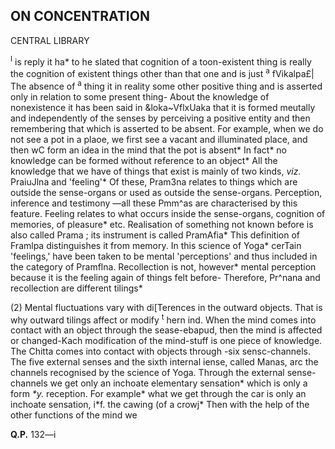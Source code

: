 ## **ON CONCENTRATION**

CENTRAL LIBRARY

<sup>I</sup> is reply it ha\* to he slated that cognition of a toon-existent thing is really the cognition of existent things other than that one and is just <sup>a</sup> fVikalpa£| The absence of <sup>a</sup> thing it in reality some other positive thing and is asserted only in relation to some present thing- About the knowledge of nonexistence it has been said in &loka~VflxUaka that it is formed meutally and independently of the senses by perceiving a positive entity and then remembering that which is asserted to be absent. For example, when we do not see a pot in a plaoe, we first see a vacant and illuminated place, and then wC form an idea in the mind that the pot is absent\* In fact\* no knowledge can be formed without reference to an object\* All the knowledge that we have of things that exist is mainly of two kinds, *viz.* PraiuJlna and 'feeling'\* Of these, Pram3na relates to things which are outside the sense-organs or used as outside the sense-organs. Perception, inference and testimony —all these Pmm^as are characterised by this feature. Feeling relates to what occurs inside the sense-organs, cognition of memories, of pleasure\* etc. Realisation of something not known before is also called Prama ; its instrument is called PramAfia\* This definition of Framlpa distinguishes it from memory. In this science of Yoga\* cerTain 'feelings,' have been taken to be mental 'perceptions' and thus included in the category of Pramflna. Recollection is not, however\* mental perception because it is the feeling again of things felt before- Therefore, Pr^nana and recollection are different tilings\*

(2) Mental fluctuations vary with di[Terences in the outward objects. That is why outward tilings affect or modify <sup>t</sup> hern ind. When the mind comes into contact with an object through the sease-ebapud, then the mind is affected or changed-Kach modification of the mind-stuff is one piece of knowledge. The Chitta comes into contact with objects through -six sensc-channels. The five external senses and the sixth internal iense, called Manas, arc the channels recognised by the science of Yoga. Through the external sense-channels we get only an inchoate elementary sensation\* which is only a form *\*y.* reception. For example\* what we get through the car is only an inchoate sensation, i\*f. the cawing (of a crowj\* Then with the help of the other functions of the mind we

**Q.P.** 132—i